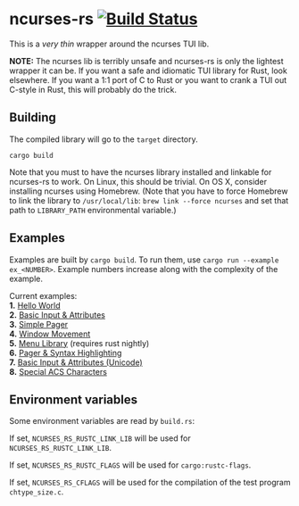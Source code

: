 ncurses-rs [![Build Status](https://travis-ci.org/jeaye/ncurses-rs.png)](https://travis-ci.org/jeaye/ncurses-rs)
==========

This is a *very thin* wrapper around the ncurses TUI lib.

**NOTE:** The ncurses lib is terribly unsafe and ncurses-rs is only the lightest
wrapper it can be. If you want a safe and idiomatic TUI library for Rust, look
elsewhere. If you want a 1:1 port of C to Rust or you want to crank a TUI out
C-style in Rust, this will probably do the trick.

## Building

The compiled library will go to the `target` directory.

```
cargo build
```

Note that you must to have the ncurses library installed and linkable for ncurses-rs to work. On Linux, this should be trivial. On OS X, consider installing ncurses using Homebrew. (Note that you have to force Homebrew to link the library to `/usr/local/lib`: `brew link --force ncurses` and set that path to
`LIBRARY_PATH` environmental variable.)

## Examples

Examples are built by `cargo build`. To run them, use `cargo run --example ex_<NUMBER>`. Example numbers increase along with the complexity of the example.

Current examples:  
**1.** [Hello World](https://github.com/jeaye/ncurses-rs/blob/master/examples/ex_1.rs)  
**2.** [Basic Input & Attributes](https://github.com/jeaye/ncurses-rs/blob/master/examples/ex_2.rs)  
**3.** [Simple Pager](https://github.com/jeaye/ncurses-rs/blob/master/examples/ex_3.rs)  
**4.** [Window Movement](https://github.com/jeaye/ncurses-rs/blob/master/examples/ex_4.rs)  
**5.** [Menu Library](https://github.com/jeaye/ncurses-rs/blob/master/examples/ex_5.rs) (requires rust nightly)  
**6.** [Pager & Syntax Highlighting](https://github.com/jeaye/ncurses-rs/blob/master/examples/ex_6.rs)  
**7.** [Basic Input & Attributes (Unicode)](https://github.com/jeaye/ncurses-rs/blob/master/examples/ex_7.rs)  
**8.** [Special ACS Characters](https://github.com/jeaye/ncurses-rs/blob/master/examples/ex_8.rs)  

## Environment variables

Some environment variables are read by `build.rs`:

If set, `NCURSES_RS_RUSTC_LINK_LIB` will be used for `NCURSES_RS_RUSTC_LINK_LIB`.

If set, `NCURSES_RS_RUSTC_FLAGS` will be used for `cargo:rustc-flags`.

If set, `NCURSES_RS_CFLAGS` will be used for the compilation of the test program `chtype_size.c`.
